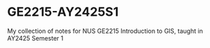 # GE2215-AY2425S1
My collection of notes for NUS GE2215 Introduction to GIS, taught in AY2425 Semester 1

